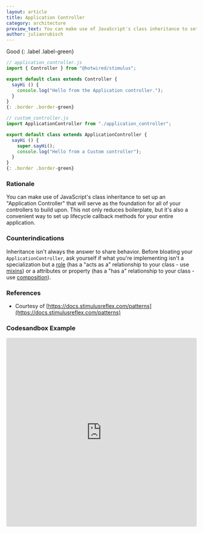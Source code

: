 ```yaml
---
layout: article
title: Application Controller
category: architecture
preview_text: You can make use of JavaScript's class inheritance to set up an "Application Controller" that will serve as the foundation for all of your controllers to build upon.
author: julianrubisch
---
```



Good
{: .label .label-green}

```js
// application_controller.js
import { Controller } from "@hotwired/stimulus";

export default class extends Controller {
  sayHi () {
    console.log("Hello from the Application controller.");
  }
}
{: .border .border-green}
```

```js
// custom_controller.js
import ApplicationController from "./application_controller";

export default class extends ApplicationController {
  sayHi () {
    super.sayHi();
    console.log("Hello from a Custom controller");
  }
}
{: .border .border-green}
```

### Rationale
You can make use of JavaScript's class inheritance to set up an "Application Controller" that will serve as the foundation for all of your controllers to build upon. This not only reduces boilerplate, but it's also a convenient way to set up lifecycle callback methods for your entire application.

### Counterindications
Inheritance isn't always the answer to share behavior. Before bloating your `ApplicationController`, ask yourself if what you're implementing isn't a specialization but a [role](https://en.wikipedia.org/wiki/Data,_context_and_interaction) (has a "acts as a" relationship to your class - use [mixins](./mixins)) or a attributes or property (has a "has a" relationship to your class - use [composition](https://en.wikipedia.org/wiki/Composition_over_inheritance)).

### References
- Courtesy of [https://docs.stimulusreflex.com/patterns](https://docs.stimulusreflex.com/patterns)

### Codesandbox Example
<iframe
     src="https://codesandbox.io/embed/practical-shockley-lo5ns?fontsize=14&hidenavigation=1&module=%2Fsrc%2Fcontrollers%2Fexample_controller.js&theme=dark"
     style="width:100%; height:500px; border:0; border-radius: 4px; overflow:hidden;"
     title="practical-shockley-lo5ns"
     allow="accelerometer; ambient-light-sensor; camera; encrypted-media; geolocation; gyroscope; hid; microphone; midi; payment; usb; vr; xr-spatial-tracking"
     sandbox="allow-autoplay allow-forms allow-modals allow-popups allow-presentation allow-same-origin allow-scripts"
   ></iframe>
